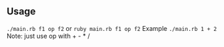 ## Usage
`./main.rb f1 op f2` or `ruby main.rb f1 op f2`
Example `./main.rb 1 + 2`
Note: just use op with + - * /
